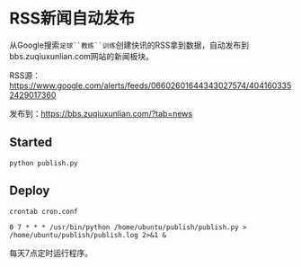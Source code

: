 # RSS新闻自动发布
从Google搜索`足球``教练``训练`创建快讯的RSS拿到数据，自动发布到bbs.zuqiuxunlian.com网站的新闻板块。

RSS源：https://www.google.com/alerts/feeds/06602601644343027574/4041603352429017360

发布到：https://bbs.zuqiuxunlian.com/?tab=news

## Started
`python publish.py`

## Deploy
`crontab cron.conf`

`0 7 * * * /usr/bin/python /home/ubuntu/publish/publish.py > /home/ubuntu/publish/publish.log 2>&1 &`

每天7点定时运行程序。
